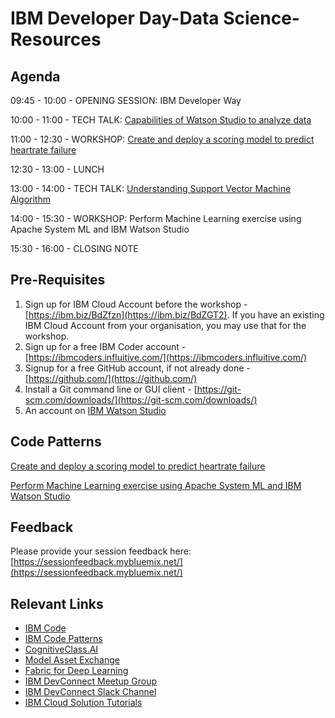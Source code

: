 
# IBM Developer Day-Data Science- Resources

## Agenda

09:45 - 10:00	- OPENING SESSION: IBM Developer Way

10:00 - 11:00	- TECH TALK: [Capabilities of Watson Studio to analyze data](https://github.com/IBMDevConnect/IBMDevDay-DataScience/blob/master/IBMWatsonStudioAndCapabilities.pptx)

11:00 - 12:30	- WORKSHOP: [Create and deploy a scoring model to predict heartrate failure](https://github.com/IBMDevConnect/IBMDevDay-DataScience/blob/master/Introduction%20to%20machine%20learning.pdf)

12:30 - 13:00 - LUNCH

13:00 - 14:00 - TECH TALK: [Understanding Support Vector Machine Algorithm](https://github.com/IBMDevConnect/IBMDevDay-DataScience/blob/master/SVM_basics.pptx)

14:00 - 15:30 - WORKSHOP: Perform Machine Learning exercise using Apache System ML and IBM Watson Studio

15:30 - 16:00 - CLOSING NOTE

## Pre-Requisites

1. Sign up for IBM Cloud Account before the workshop - [https://ibm.biz/BdZfzn](https://ibm.biz/BdZGT2). If you have an existing IBM Cloud Account from your organisation, you may use that for the workshop.
2. Sign up for a free IBM Coder account - [https://ibmcoders.influitive.com/](https://ibmcoders.influitive.com/)
3. Signup for a free GitHub account, if not already done  - [https://github.com/](https://github.com/)
4. Install a Git command line or GUI client - [https://git-scm.com/downloads/](https://git-scm.com/downloads/)
5. An account on [IBM Watson Studio](https://dataplatform.ibm.com/)

## Code Patterns

[Create and deploy a scoring model to predict heartrate failure](https://developer.ibm.com/code/patterns/create-and-deploy-a-scoring-model-to-predict-heartrate-failure/)

[Perform Machine Learning exercise using Apache System ML and IBM Watson Studio](https://developer.ibm.com/code/patterns/perform-a-machine-learning-exercise/)

## Feedback

Please provide your session feedback here:[https://sessionfeedback.mybluemix.net/](https://sessionfeedback.mybluemix.net/)

## Relevant Links

* [IBM Code](https://developer.ibm.com/code/)
* [IBM Code Patterns](https://developer.ibm.com/code/patterns/?cm_sp=Developer-_-Top-Nav-_-Journeys)
* [CognitiveClass.AI](https://cognitiveclass.ai/)
* [Model Asset Exchange](https://developer.ibm.com/code/exchanges/models/)
* [Fabric for Deep Learning](https://github.com/IBM/FfDL)
* [IBM DevConnect Meetup Group](https://www.meetup.com/IBMDevConnect-Bangalore/)
* [IBM DevConnect Slack Channel](https://slackrequest.mybluemix.net)
* [IBM Cloud Solution Tutorials](http://ibm.biz/solution-tutorials)
